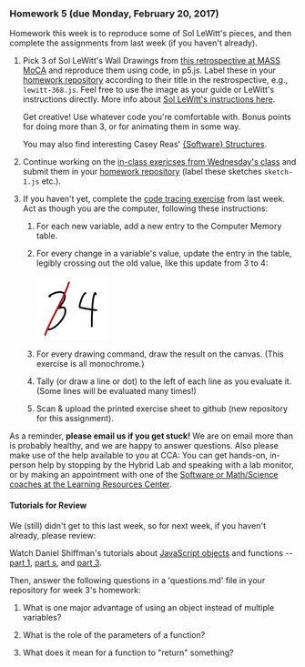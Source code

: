 ### Homework 5 (due Monday, February 20, 2017)

Homework this week is to reproduce some of Sol LeWitt's pieces, and then complete the assignments from last week (if you haven't already).

1. Pick 3 of Sol LeWitt's Wall Drawings from [this retrospective at MASS MoCA](http://massmoca.org/sol-lewitt/) and reproduce them using code, in p5.js. Label these in your [homework repository](http://github.com/zamfi/github-guide) according to their title in the restrospective, e.g., `lewitt-368.js`. Feel free to use the image as your guide or LeWitt's instructions directly. More info about [Sol LeWitt's instructions here](http://risdmuseum.org/manual/45_variations_of_a_drawing_sol_lewitt_and_his_written_instructions).
   
   Get creative! Use whatever code you're comfortable with. Bonus points for doing more than 3, or for animating them in some way.
   
   You may also find interesting Casey Reas' [{Software} Structures](http://artport.whitney.org/commissions/softwarestructures/map.html).

2. Continue working on the [in-class exericses from Wednesday's class](../README.md#week-4-wednesday-february-8-2017) and submit them in your [homework repository](http://github.com/zamfi/github-guide) (label these sketches `sketch-1.js` etc.).

3. If you haven't yet, complete the [code tracing exercise](https://github.com/zamfi/cca-programming-electronics-spring-2017/blob/master/hw/trace-exercise.pdf?raw=true) from last week. Act as though you are the computer, following these instructions:
   1. For each new variable, add a new entry to the Computer Memory table.
   2. For every change in a variable's value, update the entry in the table, legibly crossing out the old value, like this update from 3 to 4:

      ![was 3, now 4](img/3-no-4.png)
   3. For every drawing command, draw the result on the canvas. (This exercise is all monochrome.)
   4. Tally (or draw a line or dot) to the left of each line as you evaluate it. (Some lines will be evaluated many times!)
   5. Scan & upload the printed exercise sheet to github (new repository for this assignment).


As a reminder, **please email us if you get stuck!** We are on email more than is probably healthy, and we are happy to answer questions. Also please make use of the help available to you at CCA: You can get hands-on, in-person help by stopping by the Hybrid Lab and speaking with a lab monitor, or by making an appointment with one of the [Software or Math/Science coaches at the Learning Resources Center](https://www.cca.edu/students/resources/appointments).

#### Tutorials for Review

We (still) didn't get to this last week, so for next week, if you haven't already, please review:

Watch Daniel Shiffman's tutorials about [JavaScript objects](https://www.youtube.com/watch?v=-e5h4IGKZRY&list=PLRqwX-V7Uu6Zy51Q-x9tMWIv9cueOFTFA&index=7) and functions -- [part 1](https://www.youtube.com/watch?v=wRHAitGzBrg&list=PLRqwX-V7Uu6Zy51Q-x9tMWIv9cueOFTFA&index=16), [part s](https://www.youtube.com/watch?v=zkc417YapfE&list=PLRqwX-V7Uu6Zy51Q-x9tMWIv9cueOFTFA&index=17), and [part 3](https://www.youtube.com/watch?v=qRnUBiTJ66Y&list=PLRqwX-V7Uu6Zy51Q-x9tMWIv9cueOFTFA&index=18).

Then, answer the following questions in a 'questions.md' file in your repository for week 3's homework:

1. What is one major advantage of using an object instead of multiple variables?

2. What is the role of the parameters of a function?

3. What does it mean for a function to "return" something?


